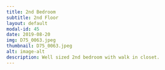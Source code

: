 ```yaml
---
title: 2nd Bedroom
subtitle: 2nd Floor
layout: default
modal-id: 45
date: 2019-08-20
img: D75_0063.jpeg
thumbnail: D75_0063.jpeg
alt: image-alt
description: Well sized 2nd bedroom with walk in closet.
---
```

